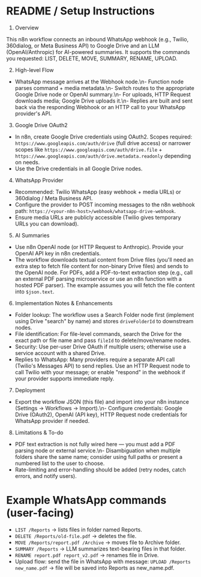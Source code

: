 # README / Setup Instructions

1) Overview

This n8n workflow connects an inbound WhatsApp webhook (e.g., Twilio, 360dialog, or Meta Business API) to Google Drive and an LLM (OpenAI/Anthropic) for AI-powered summaries. It supports the commands you requested: LIST, DELETE, MOVE, SUMMARY, RENAME, UPLOAD.

2) High-level Flow
- WhatsApp message arrives at the Webhook node.\n- Function node parses command + media metadata.\n- Switch routes to the appropriate Google Drive node or OpenAI summary.\n- For uploads, HTTP Request downloads media; Google Drive uploads it.\n- Replies are built and sent back via the responding Webhook or an HTTP call to your WhatsApp provider's API.

3) Google Drive OAuth2
- In n8n, create Google Drive credentials using OAuth2. Scopes required: `https://www.googleapis.com/auth/drive` (full drive access) or narrower scopes like `https://www.googleapis.com/auth/drive.file` + `https://www.googleapis.com/auth/drive.metadata.readonly` depending on needs.
- Use the Drive credentials in all Google Drive nodes.

4) WhatsApp Provider
- Recommended: Twilio WhatsApp (easy webhook + media URLs) or 360dialog / Meta Business API.
- Configure the provider to POST incoming messages to the n8n webhook path: `https://<your-n8n-host>/webhook/whatsapp-drive-webhook`.
- Ensure media URLs are publicly accessible (Twilio gives temporary URLs you can download).

5) AI Summaries
- Use n8n OpenAI node (or HTTP Request to Anthropic). Provide your OpenAI API key in n8n credentials.
- The workflow downloads textual content from Drive files (you'll need an extra step to fetch file content for non-binary Drive files) and sends to the OpenAI node. For PDFs, add a PDF-to-text extraction step (e.g., call an external PDF parsing microservice or use an n8n function with a hosted PDF parser). The example assumes you will fetch the file content into `$json.text`.

6) Implementation Notes & Enhancements
- Folder lookup: The workflow uses a Search Folder node first (implement using Drive "search" by name) and stores `driveFolderId` to downstream nodes.
- File identification: For file-level commands, search the Drive for the exact path or file name and pass `fileId` to delete/move/rename nodes.
- Security: Use per-user Drive OAuth if multiple users; otherwise use a service account with a shared Drive.
- Replies to WhatsApp: Many providers require a separate API call (Twilio's Messages API) to send replies. Use an HTTP Request node to call Twilio with your message; or enable "respond" in the webhook if your provider supports immediate reply.

7) Deployment
- Export the workflow JSON (this file) and import into your n8n instance (Settings → Workflows → Import).\n- Configure credentials: Google Drive (OAuth2), OpenAI (API key), HTTP Request node credentials for WhatsApp provider if needed.

8) Limitations & To-do
- PDF text extraction is not fully wired here — you must add a PDF parsing node or external service.\n- Disambiguation when multiple folders share the same name; consider using full paths or present a numbered list to the user to choose.
- Rate-limiting and error-handling should be added (retry nodes, catch errors, and notify users).



# Example WhatsApp commands (user-facing)

- `LIST /Reports` → lists files in folder named Reports.
- `DELETE /Reports/old-file.pdf` → deletes the file.
- `MOVE /Reports/report.pdf /Archive` → moves file to Archive folder.
- `SUMMARY /Reports` → LLM summarizes text-bearing files in that folder.
- `RENAME report.pdf report_v2.pdf` → renames file in Drive.
- Upload flow: send the file in WhatsApp with message: `UPLOAD /Reports new_name.pdf` → file will be saved into Reports as new_name.pdf.


